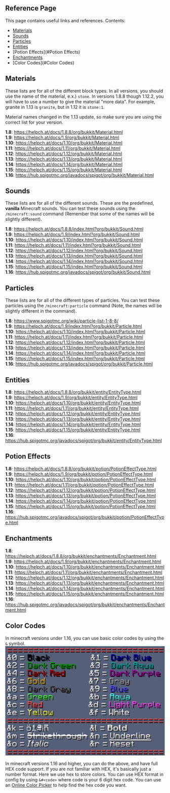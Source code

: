 ## Reference Page
This page contains useful links and references. Contents:
  * [Materials](#Materials)
  * [Sounds](#Sounds)
  * [Particles](#Particles)
  * [Entities](#Entities)
  * [Potion Effects](#Potion Effects)
  * [Enchantments](#Enchantments)
  * [Color Codes](#Color Codes)
  

## Materials
These lists are for all of the different block types. In all versions, you should use the name
of the material, e.x.) `stone`. In versions 1.8.8 though 1.12.2, you will have to use a number
to give the material "more data". For example, granite in 1.13 is `granite`, but in 1.12 it is
`stone:1`.

Material names changed in the 1.13 update, so make sure you are using the correct list for your 
version.

**1.8**: https://helpch.at/docs/1.8.8/org/bukkit/Material.html  
**1.9**: https://helpch.at/docs/1.9/org/bukkit/Material.html  
**1.10**: https://helpch.at/docs/1.10/org/bukkit/Material.html   
**1.11**: https://helpch.at/docs/1.11/org/bukkit/Material.html   
**1.12**: https://helpch.at/docs/1.12/org/bukkit/Material.html  
**1.13**: https://helpch.at/docs/1.13/org/bukkit/Material.html  
**1.14**: https://helpch.at/docs/1.14/org/bukkit/Material.html  
**1.15**: https://helpch.at/docs/1.15/org/bukkit/Material.html  
**1.16**: https://hub.spigotmc.org/javadocs/spigot/org/bukkit/Material.html  

## Sounds
These lists are for all of the different sounds. These are the predefined, **vanilla**
Minecraft sounds. You can test these sounds using the `/minecraft:sound` 
command (Remember that some of the names will be slightly different). 

**1.8**: https://helpch.at/docs/1.8.8/index.html?org/bukkit/Sound.html  
**1.9**: https://helpch.at/docs/1.9/index.html?org/bukkit/Sound.html  
**1.10**: https://helpch.at/docs/1.10/index.html?org/bukkit/Sound.html  
**1.11**: https://helpch.at/docs/1.11/index.html?org/bukkit/Sound.html  
**1.12**: https://helpch.at/docs/1.12/index.html?org/bukkit/Sound.html  
**1.13**: https://helpch.at/docs/1.13/index.html?org/bukkit/Sound.html  
**1.14**: https://helpch.at/docs/1.14/index.html?org/bukkit/Sound.html  
**1.15**: https://helpch.at/docs/1.15/index.html?org/bukkit/Sound.html  
**1.16**: https://hub.spigotmc.org/javadocs/spigot/org/bukkit/Sound.html  

## Particles
These lists are for all of the different types of particles. You can test these
particles using the `/minecraft:particle` command (Note, the names will be slightly different in the command). 

**1.8**: https://www.spigotmc.org/wiki/particle-list-1-8-8/  
**1.9**: https://helpch.at/docs/1.9/index.html?org/bukkit/Particle.html  
**1.10**: https://helpch.at/docs/1.10/index.html?org/bukkit/Particle.html   
**1.11**: https://helpch.at/docs/1.11/index.html?org/bukkit/Particle.html   
**1.12**: https://helpch.at/docs/1.12/index.html?org/bukkit/Particle.html   
**1.13**: https://helpch.at/docs/1.13/index.html?org/bukkit/Particle.html   
**1.14**: https://helpch.at/docs/1.14/index.html?org/bukkit/Particle.html   
**1.15**: https://helpch.at/docs/1.15/index.html?org/bukkit/Particle.html   
**1.16**: https://hub.spigotmc.org/javadocs/spigot/org/bukkit/Particle.html  

## Entities
**1.8**: https://helpch.at/docs/1.8.8/org/bukkit/entity/EntityType.html  
**1.9**: https://helpch.at/docs/1.9/org/bukkit/entity/EntityType.html  
**1.10**: https://helpch.at/docs/1.10/org/bukkit/entity/EntityType.html  
**1.11**: https://helpch.at/docs/1.11/org/bukkit/entity/EntityType.html  
**1.12**: https://helpch.at/docs/1.12/org/bukkit/entity/EntityType.html  
**1.13**: https://helpch.at/docs/1.13/org/bukkit/entity/EntityType.html  
**1.14**: https://helpch.at/docs/1.14/org/bukkit/entity/EntityType.html  
**1.15**: https://helpch.at/docs/1.15/org/bukkit/entity/EntityType.html  
**1.16**: https://hub.spigotmc.org/javadocs/spigot/org/bukkit/entity/EntityType.html  

## Potion Effects
**1.8**: https://helpch.at/docs/1.8.8/org/bukkit/potion/PotionEffectType.html  
**1.9**: https://helpch.at/docs/1.9/org/bukkit/potion/PotionEffectType.html  
**1.10**: https://helpch.at/docs/1.10/org/bukkit/potion/PotionEffectType.html  
**1.11**: https://helpch.at/docs/1.11/org/bukkit/potion/PotionEffectType.html  
**1.12**: https://helpch.at/docs/1.12/org/bukkit/potion/PotionEffectType.html  
**1.13**: https://helpch.at/docs/1.13/org/bukkit/potion/PotionEffectType.html  
**1.14**: https://helpch.at/docs/1.14/org/bukkit/potion/PotionEffectType.html  
**1.15**: https://helpch.at/docs/1.15/org/bukkit/potion/PotionEffectType.html  
**1.16**: https://hub.spigotmc.org/javadocs/spigot/org/bukkit/potion/PotionEffectType.html  

## Enchantments
**1.8**: https://helpch.at/docs/1.8.8/org/bukkit/enchantments/Enchantment.html  
**1.9**: https://helpch.at/docs/1.9/org/bukkit/enchantments/Enchantment.html  
**1.10**: https://helpch.at/docs/1.10/org/bukkit/enchantments/Enchantment.html  
**1.11**: https://helpch.at/docs/1.11/org/bukkit/enchantments/Enchantment.html  
**1.12**: https://helpch.at/docs/1.12/org/bukkit/enchantments/Enchantment.html  
**1.13**: https://helpch.at/docs/1.13/org/bukkit/enchantments/Enchantment.html  
**1.14**: https://helpch.at/docs/1.14/org/bukkit/enchantments/Enchantment.html  
**1.15**: https://helpch.at/docs/1.15/org/bukkit/enchantments/Enchantment.html  
**1.16**: https://hub.spigotmc.org/javadocs/spigot/org/bukkit/enchantments/Enchantment.html

## Color Codes
In minecraft versions under 1.16, you can use basic color codes by using the `&` symbol.
![](colorcodes.png)

In minecraft versions 1.16 and higher, you can do the above, and have full HEX code support. 
If you are not familiar with HEX, it's basically just a number format. Here we use hex to
store colors. You can use HEX format in config by using `&#<code>` where code is your 6 digit
hex code. You can use an [Online Color Picker](https://htmlcolorcodes.com/color-picker/) to 
help find the hex code you want.

